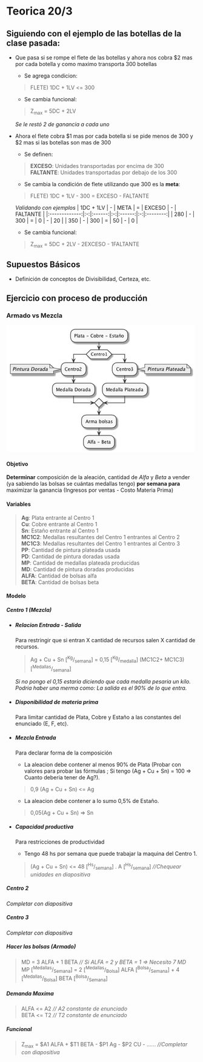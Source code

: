# Teorica 20/3 
## Siguiendo con el ejemplo de las botellas de la clase pasada:

-   Que pasa si se rompe el flete de las botellas y ahora nos cobra $2 mas por cada botella y como maximo transporta 300 botellas
    -   Se agrega condicion:
    > FLETE) 1DC + 1LV <= 300
    -   Se cambia funcional:
    > Z<sub>max</sub> = 5DC + 2LV
    
    _Se le restó 2 de ganancia a cada uno_
-   Ahora el flete cobra $1 mas por cada botella si se pide menos de 300 y $2 mas si las botellas son mas de 300
    -   Se definen:
    > **EXCESO**: Unidades transportadas por encima de 300 <br>
    **FALTANTE**: Unidades transportadas por debajo de los 300
    - Se cambia la condición de flete utilizando que 300 es la **meta**:
    > FLETE) 1DC + 1LV - 300 = EXCESO - FALTANTE
    
    _Validando con ejemplos_
    | 1DC + 1LV     | - | META   | = | EXCESO | - | FALTANTE |
    |:-------------:|:-:|:------:|:-:|:------:|:-:|:--------:|
    | 280           | - | 300    | = | 0      | - | 20       |
    | 350           | - | 300    | = | 50     | - | 0        |

    -   Se cambia funcional:
    > Z<sub>max</sub> = 5DC + 2LV - 2EXCESO - 1FALTANTE

## Supuestos Básicos
- Definición de conceptos de Divisibilidad, Certeza, etc.

## Ejercicio con proceso de producción
### Armado vs Mezcla
![alt text](diagramas/armadovsmezcla.png "Armado vs Mezcla")

#### Objetivo
**Determinar** composición de la aleación, cantidad de _Alfa_ y _Beta_ a vender (ya sabiendo las bolsas se cuántas medallas tengo) **por semana para** maximizar la ganancia (Ingresos por ventas - Costo Materia Prima)

#### Variables
> **Ag**: Plata entrante al Centro 1<br>
**Cu**: Cobre entrante al Centro 1<br>
**Sn**: Estaño entrante al Centro 1<br>
**MC1C2**: Medallas resultantes del Centro 1 entrantes al Centro 2<br>
**MC1C3**: Medallas resultantes del Centro 1 entrantes al Centro 3<br>
**PP**: Cantidad de pintura plateada usada<br>
**PD**: Cantidad de pintura doradas usada<br>
**MP**: Cantidad de medallas plateada producidas<br>
**MD**: Cantidad de pintura doradas producidas<br>
**ALFA**: Cantidad de bolsas alfa<br>
**BETA**: Cantidad de bolsas beta<br>

#### Modelo

##### Centro 1 (Mezcla)
- ##### Relacion Entrada - Salida
    Para restringir que si entran X cantidad de recursos salen X cantidad de recursos.
    > Ag + Cu + Sn [<sup>Kg</sup>/<sub>semana</sub>] = 0,15 [<sup>Kg</sup>/<sub>medalla</sub>] (MC1C2+ MC1C3) [<sup>Medallas</sup>/<sub>semana</sub>]

    _Si no pongo el 0,15 estaria diciendo que cada medalla pesaria un kilo._<br>
    _Podria haber una merma como: La salida es el 90% de lo que entra._

- ##### Disponibilidad de materia prima
    Para limitar cantidad de Plata, Cobre y Estaño a las constantes del enunciado (E, F, etc).

- ##### Mezcla Entrada
    Para declarar forma de la composición
    - La aleacion debe contener al menos 90% de Plata (Probar con valores para probar las fórmulas ; Si tengo (Ag + Cu + Sn) = 100 => Cuanto deberia tener de Ag?).
    > 0,9 (Ag + Cu + Sn) <= Ag
    - La aleacion debe contener a lo sumo 0,5% de Estaño.
    > 0,05(Ag + Cu + Sn) => Sn

- ##### Capacidad productiva
    Para restricciones de productividad
    - Tengo 48 hs por semana que puede trabajar la maquina del Centro 1.
    > (Ag + Cu + Sn) <= 48 [<sup>Hs</sup>/<sub>semana</sub>] . A [<sup>Hs</sup>/<sub>semana</sub>] _//Chequear unidades en diapositiva_

##### Centro 2
_Completar con diapositiva_
##### Centro 3
_Completar con diapositiva_

##### Hacer las bolsas (Armado)
> MD = 3 ALFA + 1 BETA _// Si ALFA = 2 y BETA = 1 => Necesito 7 MD_<br>
MP [<sup>Medallas</sup>/<sub>Semana</sub>] = 2 [<sup>Medallas</sup>/<sub>Bolsa</sub>] ALFA [<sup>Bolsa</sup>/<sub>Semana</sub>] + 4 [<sup>Medallas</sup>/<sub>Bolsa</sub>] BETA [<sup>Bolsa</sup>/<sub>Semana</sub>] 

##### Demanda Maxima
> ALFA <= A2 _// A2 constante de enunciado_ <br>
BETA <= T2 _// T2 constante de enunciado_

##### Funcional
> Z<sub>max</sub> = $A1 ALFA + $T1 BETA - $P1 Ag - $P2 CU - ......
_//Completar con diapositiva_